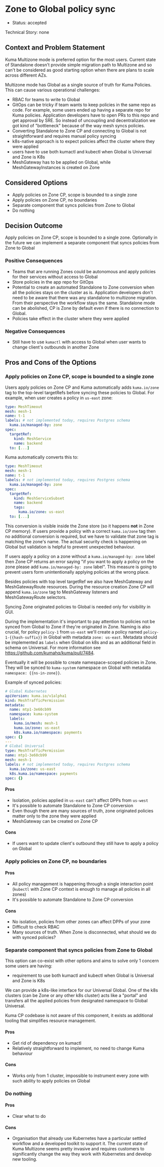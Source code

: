 # Zone to Global policy sync

* Status: accepted

Technical Story: none

## Context and Problem Statement

Kuma Multizone mode is preferred option for the most users. Current state of Standalone doesn't provide simple migration
path to Multizone and so can't be considered as good starting option when there are plans to scale across different AZs.

Multizone mode has Global as a single source of truth for Kuma Policies. This can cause various operational challenges:
* RBAC for teams to write to Global
* GitOps can be tricky if team wants to keep policies in the same repo as code. For example, some users ended up
  having a separate repo for Kuma policies. Application developers have to open PRs to this repo and get approval by SRE.
  So instead of uncoupling and decentralization we got kind of "bottleneck" because of the way mesh syncs policies.
* Converting Standalone to Zone CP and connecting to Global is not straightforward and requires manual policy syncing
* k8s-native approach is to expect policies affect the cluster where they were applied
* users have to use both kumactl and kubectl when Global is Universal and Zone is K8s
* MeshGateway has to be applied on Global, while MeshGatewayInstances is created on Zone

## Considered Options

* Apply policies on Zone CP, scope is bounded to a single zone
* Apply policies on Zone CP, no boundaries
* Separate component that syncs policies from Zone to Global
* Do nothing

## Decision Outcome

Apply policies on Zone CP, scope is bounded to a single zone. Optionally in the future we can implement a separate
component that syncs policies from Zone to Global

### Positive Consequences

* Teams that are running Zones could be autonomous and apply policies for their services without access to Global
* Store policies in the app repo for GitOps
* Potential to create an automated Standalone to Zone conversion when all the policies stays on the cluster as is.
  Application developers don't need to be aware that there was any standalone to multizone migration. From their perspective
  the workflow stays the same. Standalone mode can be abolished, CP is Zone by default even if there is no connection to Global.
* Policies take effect in the cluster where they were applied

### Negative Consequences

* Still have to use `kumactl` with access to Global when user wants to change client's outbounds in another Zone

## Pros and Cons of the Options

### Apply policies on Zone CP, scope is bounded to a single zone

Users apply policies on Zone CP and Kuma automatically adds `kuma.io/zone` tag to the top-level targetRefs before syncing
these policies to Global. For example, when user creates a policy in `us-east` zone:

```yaml
type: MeshTimeout
mesh: mesh-1
name: t-1
labels: # not implemented today, requires Postgres schema 
  kuma.io/managed-by: zone
spec:
  targetRef:
    kind: MeshService
    name: backend
  to: [...]
```

Kuma automatically converts this to:

```yaml
type: MeshTimeout
mesh: mesh-1
name: t-1
labels: # not implemented today, requires Postgres schema 
  kuma.io/managed-by: zone
spec:
  targetRef:
    kind: MeshServiceSubset
    name: backend
    tags:
      kuma.io/zone: us-east
  to: [...]
```

This conversion is visible inside the Zone store (so it happens **not** in Zone CP memory).
If users provide a policy with a correct `kuma.io/zone` tag then no additional conversion is required, but we have to
validate that zone tag is matching the zone's name. The actual security check is happening on Global but validation is
helpful to prevent unexpected behaviour.

If users apply a policy on a zone without a `kuma.io/managed-by: zone` label then Zone CP returns an error saying
"if you want to apply a policy on the zone please add `kuma.io/managed-by: zone` label".
This measure is going to prevent users form unintentionally applying policies at the wrong place.

Besides policies with top level targetRef we also have MeshGateway and MeshGatewayRoute resources.
During the resource creation Zone CP will append `kuma.io/zone` tag to MeshGateway listeners and MeshGatewayRoute selectors.

Syncing Zone originated policies to Global is needed only for visibility in GUI.

During the implementation it's important to pay attention to policies not be synced from Global to Zone if they're
originated in Zone. Naming is also crucial, for policy `policy-1` from `us-east` we'll create a policy named
`policy-1-{{hash-suffix}}` in Global with metadata `zone: us-east`. Metadata should be implemented as `labels` when
Global on k8s and as an additional field in schema on Universal. For more information see https://github.com/kumahq/kuma/pull/7484.

Eventually it will be possible to create namespace-scoped policies in Zone. They will be synced to `kuma-system`
namespace on Global with metadata `namespace: {{ns-in-zone}}`.

Example of synced policies:

```yaml
# Global Kubernetes
apiVersion: kuma.io/v1alpha1
kind: MeshTrafficPermission
metadata:
  name: mtp1-3e60cb99
  namespace: kuma-system
  labels:
    kuma.io/mesh: mesh-1
    kuma.io/zone: us-east
    k8s.kuma.io/namespace: payments
spec: {}
---
# Global Universal 
type: MeshTrafficPermission
name: mtp1-3e60cb99
mesh: mesh-1
labels: # not implemented today, requires Postgres schema 
  kuma.io/zone: us-east
  k8s.kuma.io/namespace: payments
spec: {}
```

#### Pros

* Isolation, policies applied in `us-east` can't affect DPPs from `us-west`
* It's possible to automate Standalone to Zone CP conversion
* Even though there are many sources of truth, zone originated policies matter only to the zone they were applied
* MeshGateway can be created on Zone CP

#### Cons

* If users want to update client's outbound they still have to apply a policy on Global

### Apply policies on Zone CP, no boundaries

#### Pros

* All policy management is happening through a single interaction point (`kubectl` with Zone CP context is enough to manage all policies in all zones)
* It's possible to automate Standalone to Zone CP conversion

#### Cons

* No isolation, policies from other zones can affect DPPs of your zone
* Difficult to check RBAC
* Many sources of truth. When Zone is disconnected, what should we do with synced policies?

### Separate component that syncs policies from Zone to Global

This option can co-exist with other options and aims to solve only 1 concern some users are having:

* requirement to use both kumactl and kubectl when Global is Universal and Zone is K8s

We can provide a k8s-like interface for our Universal Global. One of the k8s clusters (can be Zone or any other k8s cluster)
acts like a "portal" and transfers all the applied policies from designated namespace to Global Universal.

Kuma CP codebase is not aware of this component, it exists as additional tooling that simplifies resource management.

#### Pros

* Get rid of dependency on kumactl
* Relatively straightforward to implement, no need to change Kuma behaviour

#### Cons

* Works only from 1 cluster, impossible to instrument every zone with such ability to apply policies on Global

### Do nothing

#### Pros

* Clear what to do

#### Cons

* Organisation that already use Kubernetes have a particular settled workflow and a developed toolkit to support it.
  The current state of Kuma Multizone seems pretty invasive and requires customers to significantly change the way they work
  with Kubernetes and develop new tooling. 
